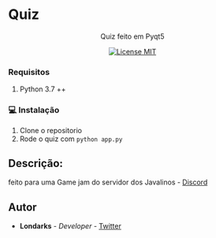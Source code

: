 # Quiz

<p align="center">Quiz feito em Pyqt5</p>

<p align="center">
  <a href="https://opensource.org/licenses/MIT">
    <img src="https://img.shields.io/badge/License-MIT-blue.svg" alt="License MIT">
  </a>
</p>


### Requisitos
1. Python 3.7 ++


### :computer: Instalação
1. Clone o repositorio
3. Rode o quiz com  ``` python app.py ```


## Descrição:
feito para uma Game jam do servidor dos Javalinos - [Discord](https://discord.gg/rySNJcJ)

## Autor
- **Londarks** - _Developer_ - [Twitter](https://twitter.com/londarks)
